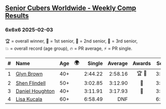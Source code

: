 <style>table {white-space: nowrap;}</style>
<link rel="stylesheet" type="text/css" href="/scw-comp/css/flags.css" />

## [Senior Cubers Worldwide - Weekly Comp Results](/scw-comp/results/)
### 6x6x6 2025-02-03

<span style="white-space: nowrap;">🏆 = overall winner</span>, <span style="white-space: nowrap;">🥇 = 1st senior</span>, <span style="white-space: nowrap;">🥈 = 2nd senior</span>, <span style="white-space: nowrap;">🥉 = 3rd senior</span>, <span style="white-space: nowrap;">💥 = overall record (age group)</span>, <span style="white-space: nowrap;">🔥 = PR average</span>, <span style="white-space: nowrap;">⚡ = PR single</span>.

| # | Name | Age | 🌍 | Single | Average | Awards | Solve 1 | Solve 2 | Solve 3 | Video |
| :--: | :-- | :--: | :--: | --: | --: | :--: | --: | --: | --: | :-- |
| 1 | [Glyn Brown](../../persons/glyn_brown/666.md) | 40+ | <i class="flag flag-GB" /> | 2:44.22 | 2:58.16 | 🏆 🥇 | 3:12.04 | 2:58.23 | 2:44.22 | [Desktop](https://www.facebook.com/events/1130545325035871/permalink/1138418944248509) / [Mobile](https://m.facebook.com/events/1130545325035871?view=permalink&id=1138418944248509) |
| 2 | [Shen Flindell](../../persons/shen_flindell/666.md) | 50+ | <i class="flag flag-AU" /> | 3:02.85 | 3:12.90 | 🥈 | 3:26.52 | 3:09.34 | 3:02.85 | [Desktop](https://www.facebook.com/745394767/videos/1329014908148446) / [Mobile](https://m.facebook.com/745394767/videos/1329014908148446) |
| 3 | [Daniel Houghton](../../persons/daniel_houghton/666.md) | 40+ | <i class="flag flag-CH" /> | 3:11.91 | 3:17.93 | 🥉 | 3:20.05 | 3:21.84 | 3:11.91 | [Desktop](https://www.facebook.com/events/1130545325035871/permalink/1134451101311960) / [Mobile](https://m.facebook.com/events/1130545325035871?view=permalink&id=1134451101311960) |
| 4 | [Lisa Kucala](../../persons/lisa_kucala/666.md) | 60+ | <i class="flag flag-US" /> | 6:58.49 | DNF |  | 6:58.49 | DNS | DNS | [Desktop](https://www.facebook.com/events/1130545325035871/permalink/1139409810816089) / [Mobile](https://m.facebook.com/events/1130545325035871?view=permalink&id=1139409810816089) |

<!-- Global site tag (gtag.js) - Google Analytics -->
<script async src="https://www.googletagmanager.com/gtag/js?id=UA-86348435-3"></script>
<script>window.dataLayer = window.dataLayer || []; function gtag() {dataLayer.push(arguments);} gtag('js', new Date()); gtag('config', 'UA-86348435-3');</script>
